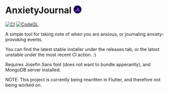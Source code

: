 # AnxietyJournal ![Logo](https://github.com/F0903/AnxietyJournal/blob/master/.github/media/AnxietyJournal%20Logo%202525.png)

[![CI](https://github.com/F0903/AnxietyJournal/actions/workflows/main.yml/badge.svg)](https://github.com/F0903/AnxietyJournal/actions/workflows/main.yml)
[![CodeQL](https://github.com/F0903/AnxietyJournal/actions/workflows/codeql-analysis.yml/badge.svg)](https://github.com/F0903/AnxietyJournal/actions/workflows/codeql-analysis.yml)

A simple tool for taking note of when you are anxious, or journaling anxiety-provoking events.

You can find the latest stable installer under the releases tab, or the latest unstable under the most recent CI action. :)

Requires Josefin Sans font (does not want to bundle apperantly), and MongoDB server installed.

NOTE:
This project is currently being rewritten in Flutter, and therefore not being worked on.
